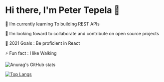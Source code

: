 # Hi there, I'm Peter Tepela 👋

🌱 I’m currently learning To building REST APIs

👯 I’m looking foward to collaborate and contribute on open source projects

🥅 2021 Goals : Be proficient in React

⚡ Fun fact : I like Walking

![Anurag's GitHub stats](https://github-readme-stats.vercel.app/api?username=sankaire&count_private=true&show_icons=true)


[![Top Langs](https://github-readme-stats.vercel.app/api/top-langs/?username=sankaire&langs_count=8&layout=compact)](https://github.com/anuraghazra/github-readme-stats)









